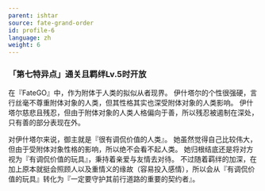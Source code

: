 ```yaml
---
parent: ishtar
source: fate-grand-order
id: profile-6
language: zh
weight: 6
---
```


### 「第七特异点」通关且羁绊Lv.5时开放

在『FateGO』中，作为附体于人类的拟似从者现界。
伊什塔尔的个性很强硬，言行丝毫不尊重附体对象的人类，但其性格其实也深受附体对象的人类影响。
伊什塔尔慈悲且残忍，但由于附体对象的人类人格偏向于善，所以残忍被遏制在深处，只有善的部分表现在外。

对伊什塔尔来说，御主就是『很有调侃价值的人类』。
她虽然觉得自己比较伟大，但由于受附体对象性格的影响，所以绝不会看不起人类。
她归根结底还是将对方视为『有调侃价值的玩具』，秉持着亲爱与友情去对待。
不过随着羁绊的加深，在加上原本就挺会照顾人以及重情义的缘故（容易投入感情），所以会从『有调侃价值的玩具』转化为『一定要守护其前行道路的重要的契约者』。
